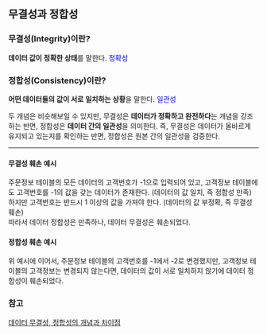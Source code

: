 ## 무결성과 정합성
### 무결성(Integrity)이란?
**데이터 값이 정확한 상태**를 말한다. <span style="color: blue">정확성</span>

### 정합성(Consistency)이란?
**어떤 데이터들의 값이 서로 일치하는 상황**을 말한다. <span style="color: blue">일관성</span>

두 개념은 비슷해보일 수 있지만, 무결성은 **데이터가 정확하고 완전하다**는 개념을 강조하는 반면, 정합성은 **데이터 간의 일관성**을 의미한다. 즉, 무결성은 데이터가 올바르게 유지되고 있는지를 확인하는 반면, 정합성은 원본 간의 일관성을 검증한다.

---

#### 무결성 훼손 예시
주문정보 테이블의 모든 데이터의 고객번호가 -1으로 입력되어 있고, 고객정보 테이블에도 고객번호를 -1의 값을 갖는 데이터가 존재한다. (데이터의 값 일치, 즉 정합성 만족)<br>
하지만 고객번호는 반드시 1 이상의 값을 가져야 한다. (데이터의 값 부정확, 즉 무결성 훼손)<br>
따라서 데이터 정합성은 만족하나, 데이터 무결성은 훼손되었다.

#### 정합성 훼손 예시
위 예시에 이어서, 주문정보 테이블의 고객번호를 -1에서 -2로 변경했지만, 고객정보 테이블의 고객정보는 변경되지 않는다면, 데이터의 값이 서로 일치하지 않기에 데이터 정합성이 훼손되었다.


### 참고
[데이터 무결성, 정합성의 개념과 차이점](https://nnnn.choiiee.com/entry/%EB%8D%B0%EC%9D%B4%ED%84%B0-%EB%AC%B4%EA%B2%B0%EC%84%B1-%EC%A0%95%ED%95%A9%EC%84%B1%EC%9D%98-%EA%B0%9C%EB%85%90%EA%B3%BC-%EC%B0%A8%EC%9D%B4%EC%A0%90)